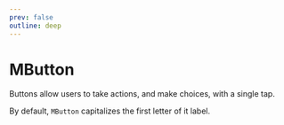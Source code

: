 ```yaml
---
prev: false
outline: deep
---
```


<script setup>
   import { MButton } from "matarito-vue";
</script>

# MButton

Buttons allow users to take actions, and make choices, with a single tap.

By default, `MButton` capitalizes the first letter of it label.

<!--@include: ./snippets/import.md-->
<!--@include: ./snippets/usage.md-->
<!--@include: ./snippets/demo/basic.md-->
<!--@include: ./snippets/demo/icons.md-->
<!--@include: ./snippets/demo/disabled.md-->
<!--@include: ./snippets/demo/variants.md-->
<!--@include: ./snippets/demo/severity.md-->
<!--@include: ./snippets/demo/loading.md-->
<!--@include: ./snippets/demo/raised.md-->
<!--@include: ./snippets/demo/icons-only.md-->
<!--@include: ./snippets/demo/button-set.md-->
<!--@include: ./snippets/demo/sizes.md-->
<!--@include: ./snippets/events.md-->
<!--@include: ./snippets/accessibility.md-->
